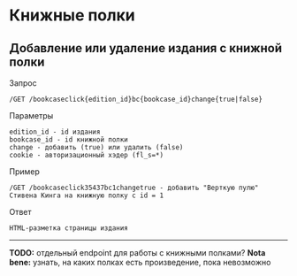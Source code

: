 # Книжные полки

## Добавление или удаление издания с книжной полки
Запрос
```
/GET /bookcaseclick{edition_id}bc{bookcase_id}change{true|false}
```
Параметры
```
edition_id - id издания
bookcase_id - id книжной полки
change - добавить (true) или удалить (false)
cookie - авторизационный хэдер (fl_s=*)
```
Пример
```
/GET /bookcaseclick35437bc1changetrue - добавить "Верткую пулю" Стивена Кинга на книжную полку с id = 1
```
Ответ
```
HTML-разметка страницы издания
```
---
**TODO:** отдельный endpoint для работы с книжными полками?
**Nota bene:** узнать, на каких полках есть произведение, пока невозможно
